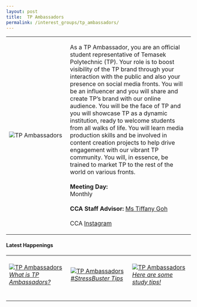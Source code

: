 ```yaml
---
layout: post
title:  TP Ambassadors
permalink: /interest_groups/tp_ambassadors/
---
```


<div>
    <table>
        <tr>
            <td style="width:33%"><image src="/images/CCA_tp_ambassadors1.jpg" style="display:block;margin-left:auto;margin-right:auto;" alt="TP Ambassadors"></image></td>
            <td>
                <p>
                    As a TP Ambassador, you are an official student representative of Temasek Polytechnic (TP). Your role is to boost visibility of the TP brand through your interaction with the public and also your presence on social media fronts. You will be an influencer and you will share and create TP’s brand with our online audience. You will be the face of TP and you will showcase TP as a dynamic institution, ready to welcome students from all walks of life. You will learn media production skills and be involved in content creation projects to help drive engagement with our vibrant TP community. You will, in essence, be trained to market TP to the rest of the world on various fronts.<br>
                    <br>
                    <b>Meeting Day:</b><br>
                    Monthly<br>
                    <br>
                    <b>CCA Staff Advisor:</b> <a href="mailto:Tiffany_Goh@TP.EDU.SG">Ms Tiffany Goh</a><br>
                    <br>
                    CCA <a href="https://www.instagram.com/tp_ambassadors">Instagram</a>
                </p>
            </td>
        </tr>
    </table>
</div>

#### Latest Happenings

<div>
    <table>
        <tr>
            <td style="width:33%"><br>
                <a href="https://www.instagram.com/p/COKCd8Hn0tt">
                    <image src="/images/CCA-tpa-ig5.png" style="display:block;margin-left:auto;margin-right:auto;" alt="TP Ambassadors">
                    <h6 style="margin-top:0%">What is TP Ambassadors?</h6>
                    </image>
                </a>
            </td>
            <td style="width:33%"><br>
                <a href="https://www.instagram.com/p/CGPbNOiHcdP">
                    <image src="/images/CCA-tpa-ig4.png" style="display:block;margin-left:auto;margin-right:auto;" alt="TP Ambassadors">
                    <h6 style="margin-top:0%">#StressBuster Tips</h6>
                    </image>
                </a>
            </td>
            <td style="width:33%"><br>
                <a href="https://www.instagram.com/p/CEL96cNnELL/">
                    <image src="/images/CCA-tpambassadors_IG.jpg" style="display:block;margin-left:auto;margin-right:auto;" alt="TP Ambassadors">
                    <h6 style="margin-top:0%">Here are some study tips!</h6>
                    </image>
                </a>
            </td>
        </tr>
    </table>
</div>
